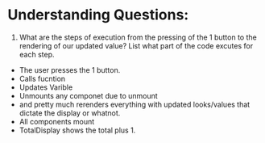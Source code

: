 # Understanding Questions:
1. What are the steps of execution from the pressing of the 1 button to the rendering of our updated value? List what part of the code excutes for each step.
* The user presses the 1 button.
* Calls fucntion
* Updates Varible
* Unmounts any componet due to unmount
* and pretty much rerenders everything with updated looks/values that dictate the display or whatnot.
* All components mount
* TotalDisplay shows the total plus 1.

